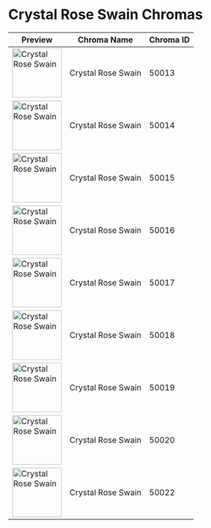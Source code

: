 # Crystal Rose Swain Chromas

| Preview | Chroma Name | Chroma ID |
|---|---|---|
| <img src='https://raw.communitydragon.org/latest/plugins/rcp-be-lol-game-data/global/default/v1/champion-chroma-images/50/50013.png' alt='Crystal Rose Swain' width='100'> | Crystal Rose Swain | 50013 |
| <img src='https://raw.communitydragon.org/latest/plugins/rcp-be-lol-game-data/global/default/v1/champion-chroma-images/50/50014.png' alt='Crystal Rose Swain' width='100'> | Crystal Rose Swain | 50014 |
| <img src='https://raw.communitydragon.org/latest/plugins/rcp-be-lol-game-data/global/default/v1/champion-chroma-images/50/50015.png' alt='Crystal Rose Swain' width='100'> | Crystal Rose Swain | 50015 |
| <img src='https://raw.communitydragon.org/latest/plugins/rcp-be-lol-game-data/global/default/v1/champion-chroma-images/50/50016.png' alt='Crystal Rose Swain' width='100'> | Crystal Rose Swain | 50016 |
| <img src='https://raw.communitydragon.org/latest/plugins/rcp-be-lol-game-data/global/default/v1/champion-chroma-images/50/50017.png' alt='Crystal Rose Swain' width='100'> | Crystal Rose Swain | 50017 |
| <img src='https://raw.communitydragon.org/latest/plugins/rcp-be-lol-game-data/global/default/v1/champion-chroma-images/50/50018.png' alt='Crystal Rose Swain' width='100'> | Crystal Rose Swain | 50018 |
| <img src='https://raw.communitydragon.org/latest/plugins/rcp-be-lol-game-data/global/default/v1/champion-chroma-images/50/50019.png' alt='Crystal Rose Swain' width='100'> | Crystal Rose Swain | 50019 |
| <img src='https://raw.communitydragon.org/latest/plugins/rcp-be-lol-game-data/global/default/v1/champion-chroma-images/50/50020.png' alt='Crystal Rose Swain' width='100'> | Crystal Rose Swain | 50020 |
| <img src='https://raw.communitydragon.org/latest/plugins/rcp-be-lol-game-data/global/default/v1/champion-chroma-images/50/50022.png' alt='Crystal Rose Swain' width='100'> | Crystal Rose Swain | 50022 |
